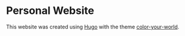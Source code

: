 # Personal Website

This website was created using [Hugo](https://gohugo.io/) with the theme [color-your-world](https://themes.gohugo.io/themes/hugo-theme-color-your-world/).
